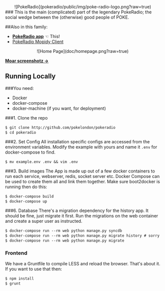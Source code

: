 <center>
![PokeRadio](pokeradio/public/img/poke-radio-logo.png?raw=true)
</center>
###
This is the main (complicated) part of the legendary PokeRadio; the social wedge between the (otherwise) good people of POKE.

##Also in this family:
- [**PokeRadio app**](https://github.com/pokelondon/pokeradio) ☜ This!
- [PokeRadio Mopidy Client](https://github.com/pokelondon/pokeradio-mopidy)

<center>
![Home Page](doc/homepage.png?raw=true)
</center>

[**Moar screenshotz →**](doc/screenshots.md)

## Running Locally

###You need:
- Docker
- docker-compose
- docker-machine (if you want, for deployment)

###1. Clone the repo
```
$ git clone http://github.com/pokelondon/pokeradio
$ cd pokeradio
```

###2. Set Config
All installation specific configs are accessed from the environment variables. Modify the example with yours and name it `.env` for docker-compose to find.
```
$ mv example.env .env && vim .env
```

###3. Build images
The App is made up out of a few docker containers to run each service, webserver, redis, socket server etc. Docker Compose can be used to create them all and link them together.
Make sure boot2docker is running then do this:
```
$ docker-compose build
$ docker-compose up
```

###6. Database
There's a migration dependency for the history app. It should be fine, just migrate it first.
Run the migrations on the web container and create a super user as instructed.
```
$ docker-compose run --rm web python manage.py syncdb
$ docker-compose run --rm web python manage.py migrate history # sorry
$ docker-compose run --rm web python manage.py migrate
```

### Frontend
We have a Gruntfile to compile LESS and reload the browser. That's about it. If you want to use that then:
```
$ npm install
$ grunt
```

